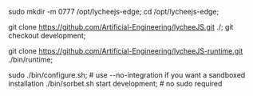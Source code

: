   sudo mkdir -m 0777 /opt/lycheejs-edge;
  cd /opt/lycheejs-edge;

  git clone https://github.com/Artificial-Engineering/lycheeJS.git ./;
  git checkout development;

  git clone https://github.com/Artificial-Engineering/lycheeJS-runtime.git ./bin/runtime;

  sudo ./bin/configure.sh;           # use --no-integration if you want a sandboxed installation
  ./bin/sorbet.sh start development; # no sudo required
